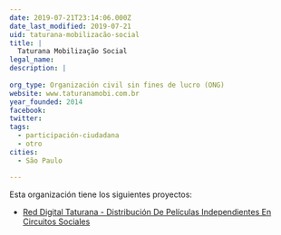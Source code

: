 ```yaml
---
date: 2019-07-21T23:14:06.000Z
date_last_modified: 2019-07-21
uid: taturana-mobilizacão-social
title: |
  Taturana Mobilização Social
legal_name: 
description: |
  
org_type: Organización civil sin fines de lucro (ONG)
website: www.taturanamobi.com.br
year_founded: 2014
facebook: 
twitter: 
tags:
  - participación-ciudadana
  - otro
cities: 
  - São Paulo

---
```


Esta organización tiene los siguientes proyectos:

- [Red Digital Taturana -  Distribución De Películas Independientes En Circuitos Sociales](/proyectos/red-digital-taturana-distribucion-de-peliculas-independientes-en-circuitos-sociales)
